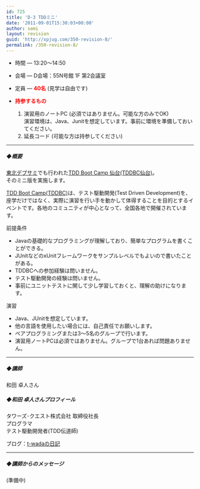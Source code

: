 ```yaml
---
id: 725
title: 'D-3 TDDミニ'
date: '2011-09-01T15:30:03+00:00'
author: semi
layout: revision
guid: 'http://xpjug.com/350-revision-8/'
permalink: /350-revision-8/
---
```


- 時間 — 13:20～14:50
- 会場 — D会場：55N号館 1F 第2会議室
- 定員 — **<font color="red">40名</font>** (見学は自由です)

- <font color="red">**持参するもの**</font>
    1. 演習用のノートPC (必須ではありません。可能な方のみでOK)  
        演習環境は、Java、Junitを想定しています。事前に環境を準備しておいてください。
    2. 延長コード (可能な方は持参してください)

---

##### ◆概要

[東北デブサミ](http://codezine.jp/devsumi/2011/tohoku)でも行われた[TDD Boot Camp 仙台(TDDBC仙台)](http://codezine.jp/devsumi/2011/tohoku/special/)。  
そのミニ版を実施します。

[TDD Boot Camp(TDDBC)](http://devtesting.jp/tddbc/)は、テスト駆動開発(Test Driven Development)を、座学だけではなく、実際に演習を行い手を動かして体得することを目的とするイベントです。各地のコミュニティが中心となって、全国各地で開催されています。

前提条件

- Javaの基礎的なプログラミングが理解しており、簡単なプログラムを書くことができる。
- JUnitなどのxUnitフレームワークをサンプルレベルでもよいので書いたことがある。
- TDDBCへの参加経験は問いません。
- テスト駆動開発の経験は問いません。
- 事前にユニットテストに関して少し学習しておくと、理解の助けになります。

演習

- Java、JUnitを想定しています。
- 他の言語を使用したい場合には、自己責任でお願いします。
- ペアプログラミングまたは3～5名のグループで行います。
- 演習用ノートPCは必須ではありません。グループで1台あれば問題ありません。

---

##### ◆講師

和田 卓人さん

##### ◆和田 卓人さんプロフィール

タワーズ･クエスト株式会社 取締役社長  
プログラマ  
テスト駆動開発者(TDD伝道師)

ブログ：[t-wadaの日記](http://d.hatena.ne.jp/t-wada)

---

##### ◆講師からのメッセージ

(準備中)